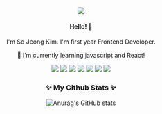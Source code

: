 <div align="center">
  <img src="https://capsule-render.vercel.app/api?type=transparent&color=black&text=Sso's&fontColor=ff6347" />
</div>

<!---
KimSso113/KimSso113 is a ✨ special ✨ repository because its `README.md` (this file) appears on your GitHub profile.
You can click the Preview link to take a look at your changes.
--->

<h4 align="center">Hello! 👋</h4>
<p align="center">I'm So Jeong Kim. I'm first year Frontend Developer.</p>
<p align="center">👀 I’m currently learning javascript and React! </p>

<div display="flex" align="center">
  <img src="https://img.shields.io/badge/HTML5-E34F26?style=flat-square&logo=HTML5&logoColor=white"/>
  <img src="https://img.shields.io/badge/CSS3-1572B6?style=flat-square&logo=CSS3&logoColor=white"/>
  <img src="https://img.shields.io/badge/javascript-F7DF1E?style=flat-square&logo=javascript&logoColor=black"/>
  <img src="https://img.shields.io/badge/jquery-0769AD?style=flat-square&logo=jquery&logoColor=white"/>
  <img src="https://img.shields.io/badge/Illustrator-FF9A00?style=flat-square&logo=adobeillustrator&logoColor=white"/>
  <img src="https://img.shields.io/badge/Photoshop-31A8FF?style=flat-square&logo=adobephotoshop&logoColor=white"/>
  <img src="https://img.shields.io/badge/figma-F24E1E?style=flat-square&logo=figma&logoColor=white"/> 
</div>



<h3 align="center">✨ My Github Stats ✨</h3>
<div align="center">

![Anurag's GitHub stats](https://github-readme-stats.vercel.app/api?username=KimSso&theme=graywhite&show_icons=true)
</div>
